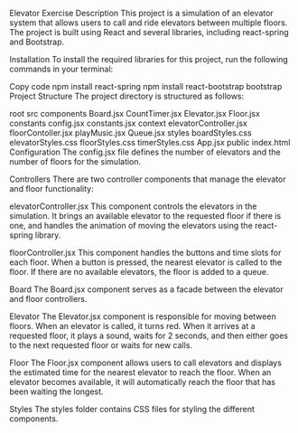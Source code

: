 Elevator Exercise
Description
This project is a simulation of an elevator system that allows users to call and ride elevators between multiple floors. The project is built using React and several libraries, including react-spring and Bootstrap.

Installation
To install the required libraries for this project, run the following commands in your terminal:

Copy code
npm install react-spring
npm install react-bootstrap bootstrap
Project Structure
The project directory is structured as follows:

root
src
components
Board.jsx
CountTimer.jsx
Elevator.jsx
Floor.jsx
constants
config.jsx
constants.jsx
context
elevatorController.jsx
floorContoller.jsx
playMusic.jsx
Queue.jsx
styles
boardStyles.css
elevatorStyles.css
floorStyles.css
timerStyles.css
App.jsx
public
index.html
Configuration
The config.jsx file defines the number of elevators and the number of floors for the simulation.

Controllers
There are two controller components that manage the elevator and floor functionality:

elevatorController.jsx
This component controls the elevators in the simulation. It brings an available elevator to the requested floor if there is one, and handles the animation of moving the elevators using the react-spring library.

floorController.jsx
This component handles the buttons and time slots for each floor. When a button is pressed, the nearest elevator is called to the floor. If there are no available elevators, the floor is added to a queue.

Board
The Board.jsx component serves as a facade between the elevator and floor controllers.

Elevator
The Elevator.jsx component is responsible for moving between floors. When an elevator is called, it turns red. When it arrives at a requested floor, it plays a sound, waits for 2 seconds, and then either goes to the next requested floor or waits for new calls.

Floor
The Floor.jsx component allows users to call elevators and displays the estimated time for the nearest elevator to reach the floor. When an elevator becomes available, it will automatically reach the floor that has been waiting the longest.

Styles
The styles folder contains CSS files for styling the different components.
